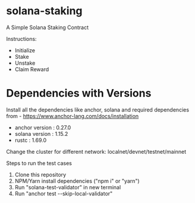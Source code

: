 # solana-staking

A Simple Solana Staking Contract

Instructions:

* Initialize
* Stake
* Unstake
* Claim Reward

# Dependencies with Versions

Install all the dependencies like anchor, solana and required dependencies from - https://www.anchor-lang.com/docs/installation

* anchor version : 0.27.0
* solana version : 1.15.2
* rustc : 1.69.0


Change the cluster for different network: localnet/devnet/testnet/mainnet

Steps to run the test cases

1. Clone this repository
2. NPM/Yarn install dependencies ("npm i" or "yarn")
3. Run "solana-test-validator" in new terminal
4. Run "anchor test --skip-local-validator"
